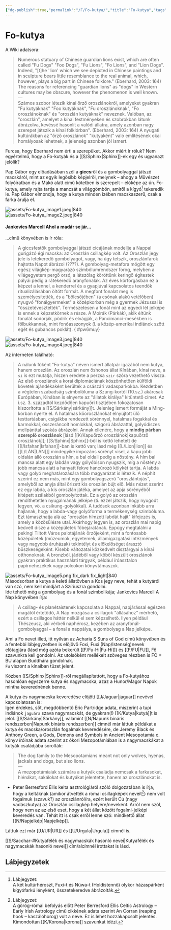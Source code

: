 ```yaml
---
{"dg-publish":true,"permalink":"/F/Fo-kutya/","title":"Fo-kutya","tags":["Englishtexttranslated"],"created":"2023-11-05T04:33","updated":"2025-09-24T13:52"}
---
```



# Fo-kutya

A Wiki adatsora:  
> Numerous statuary of Chinese guardian lions exist, which are often called "Fu Dogs" "Foo Dogs", "Fu Lions", "Fo Lions", and "Lion Dogs". Indeed, "\[t\]he 'lion' which we see depicted in Chinese paintings and in sculpture bears little resemblance to the real animal, which, however, plays a big part in Chinese folklore." (Eberhard, 2003: 164) The reasons for referencing "guardian lions" as "dogs" in Western cultures may be obscure, however the phenomenon is well known.  
> —  
> Számos szobor létezik kínai őrző oroszlánokról, amelyeket gyakran "Fu kutyáknak" "Foo kutyáknak", "Fu oroszlánoknak", "Fo oroszlánoknak" és "oroszlán kutyáknak" neveznek. Valóban, az "oroszlán", amelyet a kínai festményeken és szobrokban látunk ábrázolva, kevéssé hasonlít a valódi állatra, amely azonban nagy szerepet játszik a kínai folklórban". (Eberhard, 2003: 164) A nyugati kultúrákban az "őrző oroszlánok" "kutyaként" való említésének okai homályosak lehetnek, a jelenség azonban jól ismert.  

Furcsa, hogy Eberhard nem érti a szerepüket. Akkor miért ír róluk? Nem egyértelmű, hogy a Fo-kutyák és a [[S/Sphinx\|Sphinx]]-ek egy és ugyanazt jelölik?  

Pap Gábor egy előadásában szól a **giccs**ről  és a gombolyaggal játszó macskáról, mint az egyik legősibb képjelről, melynek – ahogy a Művészet folyóiratban és a Makó alatt című kötetben is szerepelt – előképe az ún. Fo-kutya, amely rajta tartja a mancsát a világgömbön, amiről a kígyó[^1] tekeredik le. Pap Gábor elmondja, hogy a kutya minden ízében macskaszerű, csak a farka árulja el.  
  

![assets/Fo-kutya_image1.jpeg|840](/img/user/F/assets/Fo-kutya_image1.jpeg)  
![assets/Fo-kutya_image2.jpeg|840](/img/user/F/assets/Fo-kutya_image2.jpeg)  

#### Jankovics Marcell Ahol a madár se jár...

...című könyvében is ír róla:  
> A giccsfestők gombolyaggal játszó cicájának modellje a Nappal gurigázó égi macska: az Oroszlán csillagkép volt. Az Oroszlán jegy jele is letekeredő gombolyagot, vagy, ha úgy tetszik, oroszlánfarok hajtotta Napot ábrázol (????). A gombolyag-metafora mögött egy egész világkép-magyarázó szimbólumrendszer forog, melyben a világegyetem pergő orsó, a látszólag köröttünk keringő égitestek pályái pedig a rátekeredő aranyfonalak. Az éves körforgásban ez a képzet a lennel, a kenderrel és a gyapjúval kapcsolatos teendők ritualizálásában öltött formát. A megfont fonalat meg is személyesítették, és a "bölcsőjében" (a csónak alakú vetélőben) nyugvó "fonálgyermeket" a középkorban még a gyermek Jézussal is "összetévesztették". Természetesen a fonál mint az egyedi lét jelképe is ennek a képzetkörnek a része. A Moirák (Párkák), akik éltünk fonalát sodorják, pödrik és elvágják, a Pancimanci-mesékben is fölbukkannak, mint fonóasszonyok (l. a közép-amerikai indiánok szőtt egét és gubancos poklát).  { #pw6muy}


![assets/Fo-kutya_image3.jpeg|840](/img/user/F/assets/Fo-kutya_image3.jpeg)  
![assets/Fo-kutya_image4.jpeg|840](/img/user/F/assets/Fo-kutya_image4.jpeg)  

Az interneten található:  
> A nálunk főként "Fo-kutya" néven ismert állatpár igazából nem kutya, hanem oroszlán. Az oroszlán nem őshonos állat Kínában, kínai neve, a `si` is ezt mutatja, hiszen eredete a perzsa `szir` szóra vezethető vissza. Az első oroszlánok a korai diplomáciának köszönhetően külföldi követek ajándékaként kerültek a császári vadasparkokba. Kezdetben a végtelen szabadság szimbolóluma a Szung-kortól (10.sz.) akárcsak Európában, Kínában is elnyerte az "állatok királya" kitüntető címet. Az i.sz. 3. századtól kezdődően kapuőri tisztjében fokozatosan kiszorította a [[S/Sárkány\|sárkány]]t. Jelenleg ismert formáját a Ming-korban nyerte el. A hatalmas kőoroszlánokat elnyújtott ülő testtartásban, csigákba rendezett sörénnyel, hatalmas fogakkal és karmokkal, összeráncolt homlokkal, szigorú ábrázattal, golyódíszes mellpánttal szokás ábrázolni. Annak ellenére, hogy a **mindig párban szereplő oroszlánok** \[lásd [[K/Kapuőrző oroszlánok\|kapuőrző oroszlánok]]; [[S/Sphinx\|Sphinx]]-ből is kettő lehetett de [[I/Isfahan\|Isfahan]]-ban is kettő van; lásd még [[L/Lion\|lion]] és [[L/LÁN\|LÁN]]\] mindegyike impozáns sörényt visel, a kapu jobb oldalán álló oroszlán a hím, a bal oldali pedig a nőstény. A hím bal mancsa alatt egy labdán vagy gólyóbison nyugszik, míg a nőstény a jobb mancsa alatt a hanyatt fekve hancúrozó kölykét tartja. A labda vagy golyó meghatározására több magyarázat is létezik. A néphit szerint ez nem más, mint egy gombolyagszerű "oroszlántojás", amelyből az anyja által őrizett kis oroszlán bújt elő. Más nézet szerint ez egy labda, a kis oroszlán játéka, amelyet az apja sörényéből kitépett szálakból gombolyítottak. Ez a golyó az oroszlán rendíthetetlen nyugalmának jelképe (ti. ezzel játszik, hogy nyugodt legyen, vö. a csikung-golyókkal). A tudósok azonban inkább arra hajlanak, hogy a labda-vagy golyóforma a termékenység szimbóluma. Ezt támaszthatja alá az "oroszlán hímzett labdát hajít" kifejezés is, amely a közösülésre utal. Akárhogy legyen is, az oroszlán mai napig kedvelt dísze a középületek főbejáratának. Éppúgy megtalálni a pekingi Tiltott Város palotájánák őrzőjeként, mint a fontosabb középületek (múzeumok, egyetemek, államigazgatási intézmények vagy nagyobb áruházak) tekintélyt és előkelőséget árasztó büszkeségeként. Kisebb változatai közkedvelt dísztárgyai a kínai otthonoknak. A bronzból, jádéből vagy kőből készült oroszlánok gyakran praktikus használati tárgyak, például íróasztalon papírnehezékek vagy polcokon könyvtámaszok.  

![assets/Fo-kutya_image5.png|fix_dark fix_light|840](/img/user/F/assets/Fo-kutya_image5.png)  
Másodsorban a kutya a keleti állatövben a Kos jegy neve, tehát a kutyáról van szó, nem kell mindjárt a Szíriuszra gondolni.  
Ide tehető még a gombolyag és a fonál szimbolikája; Jankovics Marcell A Nap könyvében írja:  
> A csillag- és planétaistenek kapcsolata a Nappal, napjárással egészen magától értetődő, A Nap mozgása a csillagok "állásához" mérhető, ezért a csillagos háttér nélkül el sem képzelhető. Ilyen például Thészeusz, aki vérbeli naphérosz, kezében az aranyfonál-gombolyaggal – a fonal a nappálya, a gombolyag a Nap jelképe.  

Ami a Fo nevet illeti, itt nyilván az Acharia S Suns of God című könyvében és a fentebbi lábjegyzetben is előjövő Foxi, Fuxi (Nap/Istenség)nevek előtagjára (lásd még azóta bekerült [[F/Fu-Hi\|Fu-Hi]]) és [[F/FU\|FU]], Fő szavunkra kell gondolni. Az utolsóként mellékelt szöveges részben is FO = BU alapon Buddhára gondolnak.  
`Fu` viszont a kínaiban tüzet jelent.  

Közben [[S/Sphinx\|Sphinx]]-ről megállapítattott, hogy a Fo-kutyához hasonlóan egyszerre kutya és nagymacska, azaz a Hunor/Magor Napok mintha keverednének benne.

A kutya és nagymacska keveredése elöjött [[J/Jaguar\|jaguar]] nevével kapcsolatosan is:  
Igen érdekes, sőt, megdöbbentő Eric Partridge adata, miszerint a tupi indiánok `jaguára` szava nagymacskát, de gyakran(!) [[K/Kutya\|kutyá]]t is jelöl. [[S/Sárkány\|Sárkány]], valamint [[N/Napunk bináris rendszerben\|Napunk bináris rendszerben]] címnél már láttuk példákat a kutya és macska/oroszlán fogalmak keveredésére, de Jeremy Black és Anthony Green, a Gods, Demons and Symbols in Ancient Mesopotamia c. könyv íróinak adata szerint az ókori Mezopotámiában is a nagymacskákat a kutyák családjába sorolták:  
> The dog family to the Mesopotamians meant not only wolves, hyenas, jackals and dogs, but also lions.  
> —  
> A mezopotámiaiak számára a kutyák családja nemcsak a farkasokat, hiénákat, sakálokat és kutyákat jelentette, hanem az oroszlánokat is.  
- Peter Berresford Ellis kelta asztrológiáról szóló dolgozatában is írja, hogy a keltáknak (amikor átvették a római csillagképek neveit[^2]) nem volt fogalmuk (szavuk?) az oroszlánról/ra, ezért került Cú (nagy vadászkutya) az Oroszlán csillagkép helyére/neveként. Arról nem szól, hogy nem az az első eset, hogy a két állat között fogalmi-jelképi keveredés van. Tehát itt is csak erről lenne szó: mindkettő állat [[N/Napjelkép\|Napjelkép]].

Láttuk ezt már [[U/UR\|UR]] és [[U/Urgula\|Urgula]] címnél is.  

[[S/Sacchar-#Kutyafélék és nagymacskák hasonló nevei\|Kutyafélék és nagymacskák hasonló nevei]] cím/alcímnél írottakat is lásd.  

## Lábjegyzetek

[^1]: Lábjegyzet:  
A két kultúrhéroszt, Fuxi-t és Nüwa-t (Holdistennő) olykor házaspárként kígyófarkú lényként, összetekeredve ábrázolták.  

[^2]: Lábjegyzet:  
A görög-római befolyás előtt Peter Berresford Ellis Celtic Astrology – Early Irish Astrology című cikkének adata szerint An Corran (reaping hook – kaszálóhorog) volt a neve. Ez is lehet hozzákapcsolt jelentés. Kimondottan [[K/Korona\|korona]] szavunkat idézi.  